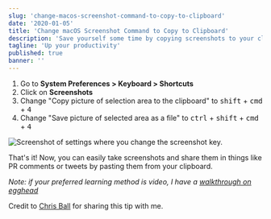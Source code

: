```yaml
---
slug: 'change-macos-screenshot-command-to-copy-to-clipboard'
date: '2020-01-05'
title: 'Change macOS Screenshot Command to Copy to Clipboard'
description: 'Save yourself some time by copying screenshots to your clipboard.'
tagline: 'Up your productivity'
published: true
banner: ''
---
```


1. Go to **System Preferences > Keyboard > Shortcuts**
2. Click on **Screenshots**
3. Change "Copy picture of selection area to the clipboard" to <kbd>shift</kbd> + <kbd>cmd</kbd> + <kbd>4</kbd>
4. Change "Save picture of selected area as a file" to <kbd>ctrl</kbd> + <kbd>shift</kbd> + <kbd>cmd</kbd> + <kbd>4</kbd>

![Screenshot of settings where you change the screenshot key.](https://s3.us-west-2.amazonaws.com/secure.notion-static.com/1fde436c-b8c8-49b5-b8f1-a499a0159d65/Untitled.png?X-Amz-Algorithm=AWS4-HMAC-SHA256&X-Amz-Credential=ASIAT73L2G45CRPFCY7F%2F20200105%2Fus-west-2%2Fs3%2Faws4_request&X-Amz-Date=20200105T183018Z&X-Amz-Expires=86400&X-Amz-Security-Token=IQoJb3JpZ2luX2VjEAEaCXVzLXdlc3QtMiJGMEQCIGGYQB9SsyenOerhVzh3GdkXJYLuzhI7y8Pi9O5X%2F1yzAiBfSjZbrLZlrhwOMVM9uuxhqztAoRBY1oxcRp%2BxLg69VCq0Awh6EAAaDDI3NDU2NzE0OTM3MCIMykZYoofc67IYRvtbKpED6hmlQIAmBMqvF53OVuzV0N9Nd3VxMn1SdgRErxc9tti94eeFLpGRB7%2FFofGXW8MRps7jdX5sVXWWcyqzsScyVL2HYgz%2BLhX%2BOspAJ0sw3sRxJBbTBvpDXhiO%2FCuDflwNNAtNxa2FhgXmpWStcL7zlP0lWpAIw65O6yDJTLGdESWXopc83MOViLm3eJCR8H6NDHssVHAUb056oS3SSmm%2Fp3soyxlSyebJz2yz0Bv7P5XAk7sAATBjX5YerKkrkf3%2FAQwFa%2BTlvO6dgO%2FD0Uz1AKLjW9BL5Uw%2B9YM1B35d4VQtMp%2F2Mg395aHBu%2F02aWNDYOPTsOu%2FY6SoEbukfxtfQ8SDhkFauig0Efr29GveQh5QXbyIdnlNnnYe6aRvJZ01oMXJrp23mkRRA0pMFMFizGbekNlveiAZqqSBqdvwnL0pHG2DqBeVYzKrMsBxI7oIZVH2MwUIG%2B2IoS%2BFyl1F%2BQ5bs2a6cEhgsfCpnZB%2FdfWIIGS5YX%2BLcWUMEb4r8CfNgVcSp0sXNhUElKAGBpe6eUsw7abI8AU67AEB8Ci%2BidEVoLT2VQGzOm4%2FVnN8SIXEcteL%2F2ry%2FPY8yuFXuN9CpqsqPuk95khl%2BHWpHaflmM1v9HRDN8hbs6Z8ems2DBfnvjbswWUnT6L36iUtb33k169jw61m4%2FKuDGn5TLfLwNI7iLy8KiggtDc1htKmV6VBgB9sOLxqw2p5QXZKRVURc08Yz9wN2n%2BvCi%2FWCREzJl7N%2BULsLLdK5%2BjwUDFDwz296lxctkJR5oH%2BDhCzJRKwgUBK48C8EidAainbBEfLPibovkk%2BjKNSOs4QfwLbJXGIuzDX%2F12MOobtGbna01MMA36TvtctzA%3D%3D&X-Amz-Signature=3bc82871237c22007852cb07ff9636c798e3599612cbdb27d648a991181bb31e&X-Amz-SignedHeaders=host&response-content-disposition=filename%20%3D%22Untitled.png%22)

That's it! Now, you can easily take screenshots and share them in things like PR comments or tweets by pasting them from your clipboard.

_Note: if your preferred learning method is video, I have a [walkthrough on egghead](https://egghead.io/lessons/egghead-change-default-screenshot-key-to-copy-to-clipboard?af=fd8rz3)_

Credit to [Chris Ball](https://twitter.com/cball_) for sharing this tip with me.
